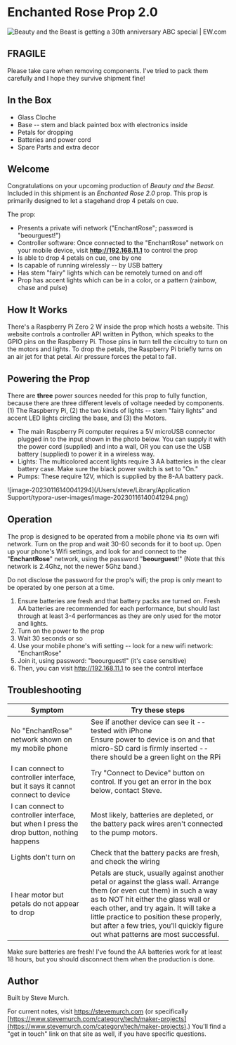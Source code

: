 # Enchanted Rose Prop 2.0

![Beauty and the Beast is getting a 30th anniversary ABC special | EW.com](https://imagesvc.meredithcorp.io/v3/mm/image?url=https%3A%2F%2Fstatic.onecms.io%2Fwp-content%2Fuploads%2Fsites%2F6%2F2018%2F08%2F000227740hr-2000.jpg)

## FRAGILE

Please take care when removing components. I've tried to pack them carefully and I hope they survive shipment fine!



## In the Box

- Glass Cloche
- Base -- stem and black painted box with electronics inside
- Petals for dropping
- Batteries and power cord
- Spare Parts and extra decor 

## Welcome

Congratulations on your upcoming production of *Beauty and the Beast*. Included in this shipment is an *Enchanted Rose 2.0* prop. This prop is primarily designed to let a stagehand drop 4 petals on cue. 

The prop:  

* Presents a private wifi network ("EnchantRose"; password is "beourguest!")
* Controller software: Once connected to the "EnchantRose" network 
  on your mobile device, visit **http://192.168.11.1** to control the prop
* Is able to drop 4 petals on cue, one by one 
* Is capable of running wirelessly -- by USB battery 
* Has stem "fairy" lights which can be remotely turned on and off
* Prop has accent lights which can be in a color, or a pattern (rainbow, chase and pulse)



## How It Works

There's a Raspberry Pi Zero 2 W inside the prop which hosts a website. This website controls a controller API written in Python, which speaks to the GPIO pins on the Raspberry Pi. Those pins in turn tell the circuitry to turn on the motors and lights. To drop the petals, the Raspberry Pi briefly turns on an air jet for that petal. Air pressure forces the petal to fall. 

## Powering the Prop 

There are **three** power sources needed for this prop to fully function, because there are three different levels of voltage needed by components. (1) The Raspberry Pi, (2) the two kinds of lights -- stem "fairy lights" and accent LED lights circling the base, and (3) the Motors. 

* The main Raspberry Pi computer requires a 5V microUSB connector plugged in to the input shown in the photo below. You can supply it with the power cord (supplied) and into a wall, OR you can use the USB battery (supplied) to power it in a wireless way. 
* Lights: The multicolored accent lights require 3 AA batteries in the clear battery case. Make sure the black power switch is set to "On." 
* Pumps: These require 12V, which is supplied by the 8-AA battery pack.

![image-20230116140041294](/Users/steve/Library/Application Support/typora-user-images/image-20230116140041294.png)



## Operation

The prop is designed to be operated from a mobile phone via its own wifi network. Turn on the prop and wait 30-60 seconds for it to boot up. Open up your phone's Wifi settings, and look for and connect to the "**EnchantRose**" network, using the password "**beourguest**!" (Note that this network is 2.4Ghz, not the newer 5Ghz band.)

Do not disclose the password for the prop's wifi; the prop is only meant to be operated by one person at a time. 

1. Ensure batteries are fresh and that battery packs are turned on. Fresh AA batteries are recommended for each performance, but should last through at least 3-4 performances as they are only used for the motor and lights. 
2. Turn on the power to the prop
3. Wait 30 seconds or so
4. Use your mobile phone's wifi setting -- look for a new wifi network: "EnchantRose"
5. Join it, using password: "beourguest!" (it's case sensitive)
6. Then, you can visit http://192.168.11.1 to see the control interface



## Troubleshooting

| Symptom                                                      | Try these steps                                              |
| ------------------------------------------------------------ | ------------------------------------------------------------ |
| No "EnchantRose" network shown on my mobile phone            | See if another device can see it -- tested with iPhone<br />Ensure power to device is on and that micro-SD card is firmly inserted -- there should be a green light on the RPi <br /> |
| I can connect to controller interface, but it says it cannot connect to device | Try "Connect to Device" button on control. If you get an error in the box below, contact Steve. |
| I can connect to controller interface, but when I press the drop button, nothing happens | Most likely, batteries are depleted, or the battery pack wires aren't connected to the pump motors. |
| Lights don't turn on                                         | Check that the battery packs are fresh, and check the wiring |
| I hear motor but petals do not appear to drop                | Petals are stuck, usually against another petal or against the glass wall. Arrange them (or even cut them) in such a way as to NOT hit either the glass wall or each other, and try again. It will take a little practice to position these properly, but after a few tries, you'll quickly figure out what patterns are most successful. |

Make sure batteries are fresh! I've found the AA batteries work for at least 18 hours, but you should disconnect them when the production is done. 

## Author

Built by Steve Murch. 

For current notes, visit https://stevemurch.com (or specifically [https://www.stevemurch.com/category/tech/maker-projects](https://www.stevemurch.com/category/tech/maker-projects).) You'll find a "get in touch" link on that site as well, if you have specific questions. 



